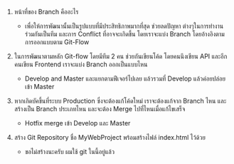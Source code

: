 1. หน้าที่ของ Branch คืออะไร
    - เพื่อให้การพัฒนานั้นเป็นรูปแบบที่มีประสิทธิภาพมากที่สุด ช่วยลดปัญหา
ต่างๆในการทํางานร่วมกันเป็นทีม และการ Conflict ที่อาจจะเกิดขึ้น โดยเราจะแบ่ง
Branch โดยอ้างอิงตามการออกแบบตาม Git-Flow

2. ในการพัฒนาตามหลัก Git-flow โดยมีทีม 2 คน ช่วยกันเขียนโค้ด โดยคนนึงเขียน API
และอีกคนเขียน Frontend เราจะแบ่ง Branch ออกเป็นแบบไหน  
    - Develop and Master และแยกตามฟีเจอร์ไปเลย แล้วรวมที่ Develop แล้วค่อยปล่อยเข้า Master
3. หากเกิดบัคขึ้นที่ระบบ Production ซึ่งจะต้องแก้โค้ดใหม่ เราจะต้องแก้จาก Branch ไหน และสร้างเป็น Branch ประเภทไหน และจะต้อง Merge ไปที่ไหนเมื่อแก้ไขเสร็จ
    - Hotfix merge เข้า Develop และ Master
4. สร้าง Git Repository ชื่อ MyWebProject พร้อมสร้างไฟล์ index.html ไว้ด้วย
    - ขอไม่สร้างนะครับ ผมใช้ git ในนี้อยู่แล้ว